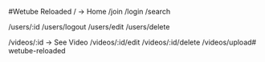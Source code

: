 #Wetube Reloaded
/ -> Home
/join
/login
/search

/users/:id
/users/logout
/users/edit
/users/delete

/videos/:id -> See Video
/videos/:id/edit
/videos/:id/delete
/videos/upload# wetube-reloaded
